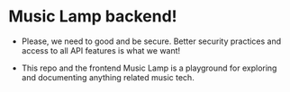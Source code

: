 # Music Lamp backend!

- Please, we need to good and be secure. Better security practices and
  access to all API features is what we want!

- This repo and the frontend Music Lamp is a playground for exploring and documenting anything related music tech.
